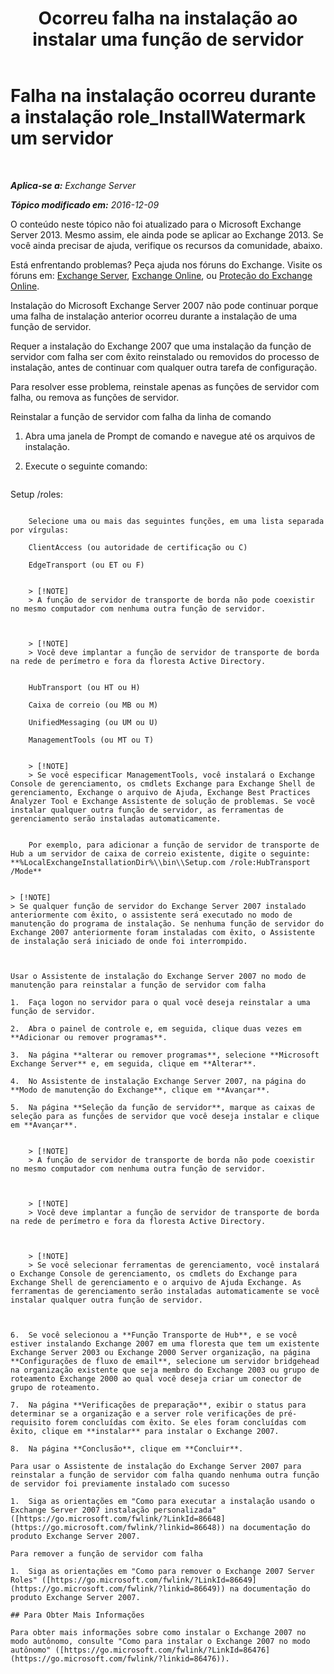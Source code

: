 ﻿---
title: 'Ocorreu falha na instalação ao instalar uma função de servidor'
TOCTitle: Falha na instalação ocorreu durante a instalação role_InstallWatermark um servidor
ms:assetid: ad89ebd5-f9bb-40c1-8811-09b145c2b341
ms:mtpsurl: https://technet.microsoft.com/pt-br/library/ms.exch.setupreadiness.installwatermark(v=EXCHG.150)
ms:contentKeyID: 50486386
ms.date: 05/22/2018
mtps_version: v=EXCHG.150
ms.translationtype: MT
---

# Falha na instalação ocorreu durante a instalação role\_InstallWatermark um servidor

 

_**Aplica-se a:** Exchange Server_

_**Tópico modificado em:** 2016-12-09_

O conteúdo neste tópico não foi atualizado para o Microsoft Exchange Server 2013. Mesmo assim, ele ainda pode se aplicar ao Exchange 2013. Se você ainda precisar de ajuda, verifique os recursos da comunidade, abaixo.

Está enfrentando problemas? Peça ajuda nos fóruns do Exchange. Visite os fóruns em: [Exchange Server](https://go.microsoft.com/fwlink/p/?linkid=60612), [Exchange Online](https://go.microsoft.com/fwlink/p/?linkid=267542), ou [Proteção do Exchange Online](https://go.microsoft.com/fwlink/p/?linkid=285351).

Instalação do Microsoft Exchange Server 2007 não pode continuar porque uma falha de instalação anterior ocorreu durante a instalação de uma função de servidor.

Requer a instalação do Exchange 2007 que uma instalação da função de servidor com falha ser com êxito reinstalado ou removidos do processo de instalação, antes de continuar com qualquer outra tarefa de configuração.

Para resolver esse problema, reinstale apenas as funções de servidor com falha, ou remova as funções de servidor.

Reinstalar a função de servidor com falha da linha de comando

1.  Abra uma janela de Prompt de comando e navegue até os arquivos de instalação.

2.  Execute o seguinte comando:
    
    ```powershell
Setup /roles:<Failed Server Role>
```
    
    Selecione uma ou mais das seguintes funções, em uma lista separada por vírgulas:
    
    ClientAccess (ou autoridade de certificação ou C)
    
    EdgeTransport (ou ET ou F)
    

    > [!NOTE]
    > A função de servidor de transporte de borda não pode coexistir no mesmo computador com nenhuma outra função de servidor.

    

    > [!NOTE]
    > Você deve implantar a função de servidor de transporte de borda na rede de perímetro e fora da floresta Active Directory.

    
    HubTransport (ou HT ou H)
    
    Caixa de correio (ou MB ou M)
    
    UnifiedMessaging (ou UM ou U)
    
    ManagementTools (ou MT ou T)
    

    > [!NOTE]
    > Se você especificar ManagementTools, você instalará o Exchange Console de gerenciamento, os cmdlets Exchange para Exchange Shell de gerenciamento, Exchange o arquivo de Ajuda, Exchange Best Practices Analyzer Tool e Exchange Assistente de solução de problemas. Se você instalar qualquer outra função de servidor, as ferramentas de gerenciamento serão instaladas automaticamente.

    
    Por exemplo, para adicionar a função de servidor de transporte de Hub a um servidor de caixa de correio existente, digite o seguinte: **%LocalExchangeInstallationDir%\\bin\\Setup.com /role:HubTransport /Mode**


> [!NOTE]
> Se qualquer função de servidor do Exchange Server 2007 instalado anteriormente com êxito, o assistente será executado no modo de manutenção do programa de instalação. Se nenhuma função de servidor do Exchange 2007 anteriormente foram instaladas com êxito, o Assistente de instalação será iniciado de onde foi interrompido.



Usar o Assistente de instalação do Exchange Server 2007 no modo de manutenção para reinstalar a função de servidor com falha

1.  Faça logon no servidor para o qual você deseja reinstalar a uma função de servidor.

2.  Abra o painel de controle e, em seguida, clique duas vezes em **Adicionar ou remover programas**.

3.  Na página **alterar ou remover programas**, selecione **Microsoft Exchange Server** e, em seguida, clique em **Alterar**.

4.  No Assistente de instalação Exchange Server 2007, na página do **Modo de manutenção do Exchange**, clique em **Avançar**.

5.  Na página **Seleção da função de servidor**, marque as caixas de seleção para as funções de servidor que você deseja instalar e clique em **Avançar**.
    

    > [!NOTE]
    > A função de servidor de transporte de borda não pode coexistir no mesmo computador com nenhuma outra função de servidor.

    

    > [!NOTE]
    > Você deve implantar a função de servidor de transporte de borda na rede de perímetro e fora da floresta Active Directory.

    

    > [!NOTE]
    > Se você selecionar ferramentas de gerenciamento, você instalará o Exchange Console de gerenciamento, os cmdlets do Exchange para Exchange Shell de gerenciamento e o arquivo de Ajuda Exchange. As ferramentas de gerenciamento serão instaladas automaticamente se você instalar qualquer outra função de servidor.



6.  Se você selecionou a **Função Transporte de Hub**, e se você estiver instalando Exchange 2007 em uma floresta que tem um existente Exchange Server 2003 ou Exchange 2000 Server organização, na página **Configurações de fluxo de email**, selecione um servidor bridgehead na organização existente que seja membro do Exchange 2003 ou grupo de roteamento Exchange 2000 ao qual você deseja criar um conector de grupo de roteamento.

7.  Na página **Verificações de preparação**, exibir o status para determinar se a organização e a server role verificações de pré-requisito forem concluídas com êxito. Se eles foram concluídas com êxito, clique em **instalar** para instalar o Exchange 2007.

8.  Na página **Conclusão**, clique em **Concluir**.

Para usar o Assistente de instalação do Exchange Server 2007 para reinstalar a função de servidor com falha quando nenhuma outra função de servidor foi previamente instalado com sucesso

1.  Siga as orientações em "Como para executar a instalação usando o Exchange Server 2007 instalação personalizada" ([https://go.microsoft.com/fwlink/?LinkId=86648](https://go.microsoft.com/fwlink/?linkid=86648)) na documentação do produto Exchange Server 2007.

Para remover a função de servidor com falha

1.  Siga as orientações em "Como para remover o Exchange 2007 Server Roles" ([https://go.microsoft.com/fwlink/?LinkId=86649](https://go.microsoft.com/fwlink/?linkid=86649)) na documentação do produto Exchange Server 2007.

## Para Obter Mais Informações

Para obter mais informações sobre como instalar o Exchange 2007 no modo autônomo, consulte "Como para instalar o Exchange 2007 no modo autônomo" ([https://go.microsoft.com/fwlink/?LinkId=86476](https://go.microsoft.com/fwlink/?linkid=86476)).

